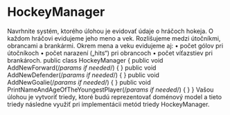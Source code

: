 # HockeyManager
Navrhnite systém, ktorého úlohou je evidovať údaje o hráčoch hokeja. O každom hráčovi evidujeme
jeho meno a vek. Rozlišujeme medzi útočníkmi, obrancami a brankármi. Okrem mena a veku
evidujeme aj:
• počet gólov pri útočníkoch
• počet narazení („hits“) pri obrancoch
• počet víťazstiev pri brankároch.
public class HockeyManager
{
 public void AddNewForward(/*params if needed*/)
 {
 }
 public void AddNewDefender(/*params if needed*/)
 {
 }
 public void AddNewGoalie(/*params if needed*/)
 {
 }
 public void PrintNameAndAgeOfTheYoungestPlayer(/*params if needed*/)
 {
 }
}
Vašou úlohou je vytvoriť triedy, ktoré budú reprezentovať doménový model a tieto triedy následne
využiť pri implementácii metód triedy HockeyManager.
